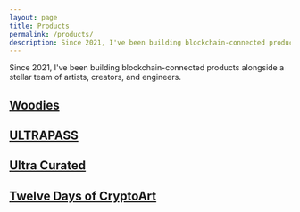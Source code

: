 ```yaml
---
layout: page
title: Products
permalink: /products/
description: Since 2021, I've been building blockchain-connected products alongside a stellar team of artists, creators, and engineers.
---
```


<p class="sub-heading fade-in-element">Since 2021, I've been building blockchain-connected products alongside a stellar team of artists, creators, and engineers.</p>

<div id="bgSwitch" class="outer-card-container fade-in-element">
  <div class="card-container">
    <a href="https://woodiesofficial.com" class="card-zoom">
      <div class="card-zoom-image bg-image-card" style="background-image: url('https://ik.imagekit.io/UltraDAO/wallace/card-woodies.jpg?tr=w-100,q-20,bl-6')"></div>
      <div class="card-zoom-text">
        <h2>Woodies</h2>
      </div>
    </a>
    <a href="https://ultradao.org/ultrapass" class="card-zoom">
      <div class="card-zoom-image bg-image-card" style="background-image: url('https://ik.imagekit.io/UltraDAO/wallace/card-ultrapass.jpg?tr=w-100,q-20,bl-6')"></div>
      <div class="card-zoom-text">
        <h2>ULTRAPASS</h2>
      </div>
    </a>
    <a href="https://ultradao.org/curated" class="card-zoom">
      <div class="card-zoom-image bg-image-card" style="background-image: url('https://ik.imagekit.io/UltraDAO/wallace/card-curated.jpg?tr=w-100,q-20,bl-6')"></div>
      <div class="card-zoom-text">
        <h2>Ultra Curated</h2>
      </div>
    </a>
    <a href="https://twelvedays.ultradao.org" class="card-zoom">
      <div class="card-zoom-image bg-image-card" style="background-image: url('https://ik.imagekit.io/UltraDAO/wallace/card-twelve-days.jpg?tr=w-100,q-20,bl-6')"></div>
      <div class="card-zoom-text">
        <h2>Twelve Days of CryptoArt</h2>
      </div>
    </a>
  </div>
</div>